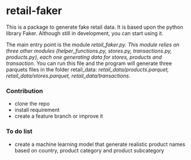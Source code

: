 # retail-faker

This is a package to generate fake retail data. It is based upon the python library Faker. Although still in development, you can start using it.

The main entry point is the module *retail_faker.py. This module relies on three other modules (helper_functions.py, stores.py, transactions.py, products.py), each one generating data for stores, products and transaction.* You can run this file and the program will generate three parquets files in the folder retail_data: *retail_data/products.parquet, retail_data/stores.parquet, retail_data/transactions.*

### Contribution

- clone the repo
- install requirement
- create a feature branch or improve it

### To do list

- create a machine learning model that generate realistic product names based on country, product category and product subcategory

